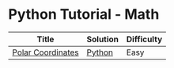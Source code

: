 # Python Tutorial - Math

| Title | Solution | Difficulty |
| ----- | -------- | ---------- |
| [Polar Coordinates](https://www.hackerrank.com/challenges/polar-coordinates) | [Python](./Polar%20Coordinates/main.py) | Easy |
